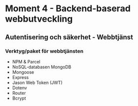 # Moment 4 - Backend-baserad webbutveckling

## Autentisering och säkerhet - Webbtjänst

### Verktyg/paket för webbtjänsten
- NPM & Parcel
- NoSQL-databasen MongoDB
- Mongoose
- Express
- Jason Web Token (JWT)
- Dotenv
- Router
- Bcrypt
